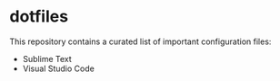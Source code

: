 # dotfiles

This repository contains a curated list of important configuration files:

- Sublime Text
- Visual Studio Code
